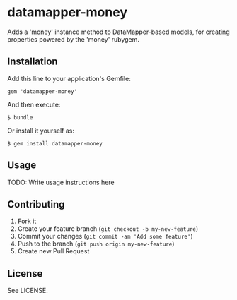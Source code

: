 # datamapper-money

Adds a 'money' instance method to DataMapper-based models, for creating properties powered by the 'money' rubygem.

## Installation

Add this line to your application's Gemfile:

    gem 'datamapper-money'

And then execute:

    $ bundle

Or install it yourself as:

    $ gem install datamapper-money

## Usage

TODO: Write usage instructions here

## Contributing

1. Fork it
2. Create your feature branch (`git checkout -b my-new-feature`)
3. Commit your changes (`git commit -am 'Add some feature'`)
4. Push to the branch (`git push origin my-new-feature`)
5. Create new Pull Request

## License

See LICENSE.
